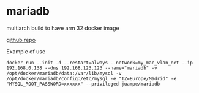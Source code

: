 # mariadb

multiarch build to have arm 32 docker image

[github repo](https://github.com/juampe/mariadb)

Example of use

```docker run --init -d --restart=always --network=my_mac_vlan_net --ip 192.168.0.138 --dns 192.168.123.123 --name="mariadb" -v /opt/docker/mariadb/data:/var/lib/mysql -v /opt/docker/mariadb/config:/etc/mysql -e "TZ=Europe/Madrid" -e "MYSQL_ROOT_PASSWORD=xxxxxx" --privileged juampe/mariadb```
